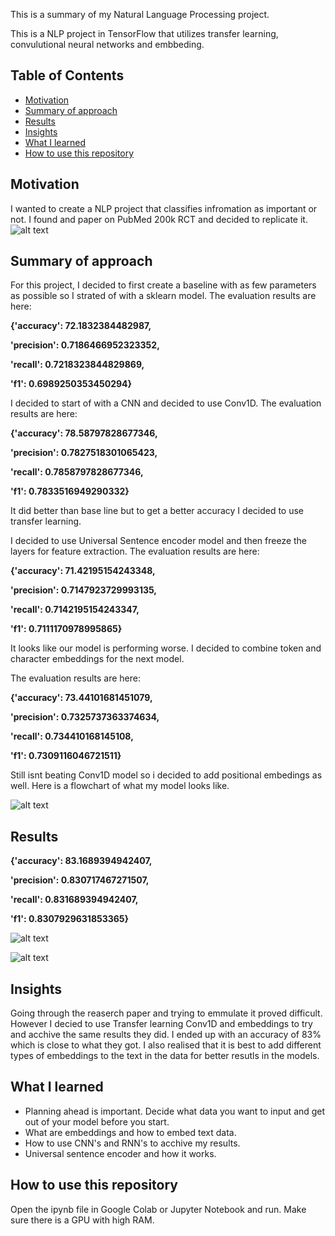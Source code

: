 This is a summary of my Natural Language Processing project.

This is a NLP project in TensorFlow that utilizes transfer learning, convulutional neural networks and embbeding.

## Table of Contents 
* [Motivation](#motivation)
* [Summary of approach](#summary-of-approach)
* [Results](#results)
* [Insights](#insights)
* [What I learned](#what-i-learned)
* [How to use this repository](#how-to-use-this-repository)

## Motivation
I wanted to create a NLP project that classifies infromation as important or not. I found and paper on PubMed 200k RCT and decided to replicate it.
![alt text](https://github.com/Vybavnag/SkimLit/blob/main/images/reaserch_paper.jpg)


## Summary of approach
For this project, I decided to first create a baseline with as few parameters as possible so I strated of with a sklearn model. The evaluation results are here:


**{'accuracy': 72.1832384482987,**


**'precision': 0.7186466952323352,**

 
 **'recall': 0.7218323844829869,**

 
 **'f1': 0.6989250353450294}**

I decided to start of with a CNN and decided to use Conv1D. The evaluation results are here: 


**{'accuracy': 78.58797828677346,**


 **'precision': 0.7827518301065423,**

 
 **'recall': 0.7858797828677346,**

 
 **'f1': 0.7833516949290332}**
 
It did better than base line but to get a better accuracy I decided to use transfer learning.

I decided to use Universal Sentence encoder model and then freeze the layers for feature extraction. The evaluation results are here:


**{'accuracy': 71.42195154243348,**


 **'precision': 0.7147923729993135,**

 
 **'recall': 0.7142195154243347,**

 
 **'f1': 0.7111170978995865}**
 
It looks like our model is performing worse. I decided to combine token and character embeddings for the next model.

The evaluation results are here:


**{'accuracy': 73.44101681451079,**


 **'precision': 0.7325737363374634,**

 
 **'recall': 0.734410168145108,**

 
 **'f1': 0.7309116046721511}**
 
Still isnt beating Conv1D model so i decided to add positional embedings as well. Here is a flowchart of what my model looks like.


![alt text](https://github.com/Vybavnag/SkimLit/blob/main/images/model_5.jpg)


## Results
**{'accuracy': 83.1689394942407,**


 **'precision': 0.830717467271507,**

 
 **'recall': 0.831689394942407,**

 
 **'f1': 0.8307929631853365}**
 
 ![alt text](https://github.com/Vybavnag/SkimLit/blob/main/images/all_model_metrics.jpg)

 ![alt text](https://github.com/Vybavnag/SkimLit/blob/main/images/f1-scores.jpg)


## Insights
Going through the reaserch paper and trying to emmulate it proved difficult. However I decied to use Transfer learning Conv1D and embeddings to try and acchive the same results they did. I ended up with an accuracy of 83% which is close to what they got. I also realised that it is best to add different types of embeddings to the text in the data for better resutls in the models.

## What I learned
* Planning ahead is important. Decide what data you want to input and get out of your model before you start.
* What are embeddings and how to embed text data.
* How to use CNN's and RNN's to acchive my results.
* Universal sentence encoder and how it works.
  


## How to use this repository
Open the ipynb file in Google Colab or Jupyter Notebook and run. Make sure there is a GPU with high RAM.
